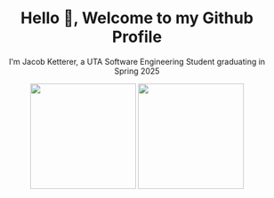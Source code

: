 <h1 align="center">Hello 👋, Welcome to my Github Profile</h1>
<p align="center">I'm Jacob Ketterer, a UTA Software Engineering Student graduating in Spring 2025</p>
<div align="center">
  <img src="https://github-readme-stats-five-ivory-45.vercel.app/api?username=jketterer02&theme=dark&show_icons=true" height="190px"/>
  <img src="https://github-readme-stats.vercel.app/api/top-langs/?username=jketterer02&layout=compact&theme=dark" height="190px"/>
</div>
